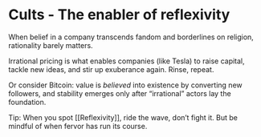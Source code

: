 # Cults - The enabler of reflexivity
When belief in a company transcends fandom and borderlines on religion, rationality barely matters. 

Irrational pricing is what enables companies (like Tesla) to raise capital, tackle new ideas, and stir up exuberance again. Rinse, repeat.

Or consider Bitcoin: value is *believed* into existence by converting new followers, and stability emerges only after “irrational” actors lay the foundation.

Tip: When you spot [[Reflexivity]], ride the wave, don’t fight it. But be mindful of when fervor has run its course.